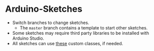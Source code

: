 # Arduino-Sketches
- Switch branches to change sketches.
    - The `master` branch contains a template to start other sketches.
- Some sketches may require third party libraries to be installed with Arduino Studio.
- All sketches can use [these](https://github.com/thomasnorris/Arduino-Helpers) custom classes, if needed.
